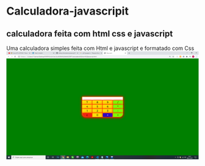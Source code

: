 # Calculadora-javascripit
## calculadora feita com html css e javascript

Uma calculadora simples feita com Html e javascript e formatado com Css  
![imagem calculadora js](https://github.com/evandroid95/Calculadora-javascript/blob/trabalhos/Captura%20de%20Tela%20(287).png)
